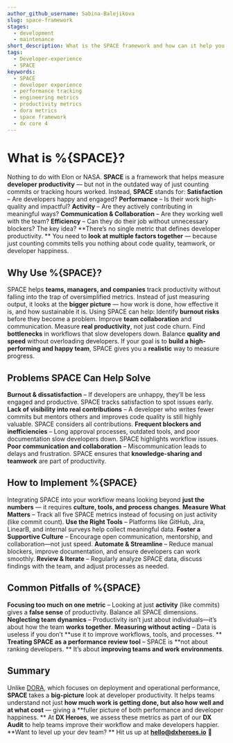 ```yaml
---
author_github_username: Sabina-Balejikova
slug: space-framework
stages:
  - development
  - maintenance
short_description: What is the SPACE framework and how can it help you with measuring developer experience.
tags:
  - Developer-experience
  - SPACE
keywords:
  - SPACE
  - developer experience
  - performance tracking
  - engineering metrics
  - productivity metrics
  - dora metrics
  - space framework
  - dx core 4
---
```

# What is %{SPACE}?
Nothing to do with Elon or NASA. **SPACE** is a framework that helps measure **developer productivity** — but not in the outdated way of just counting commits or tracking hours worked.
Instead, **SPACE** stands for:
**Satisfaction** – Are developers happy and engaged?
**Performance** – Is their work high-quality and impactful?
**Activity** – Are they actively contributing in meaningful ways?
**Communication & Collaboration** – Are they working well with the team?
**Efficiency** – Can they do their job without unnecessary blockers?
The key idea? **There’s no single metric that defines developer productivity. ** You need to **look at multiple factors together** — because just counting commits tells you nothing about code quality, teamwork, or developer happiness.

## Why Use %{SPACE}?
SPACE helps **teams, managers, and companies** track productivity without falling into the trap of oversimplified metrics. Instead of just measuring output, it looks at the **bigger picture** — how work is done, how effective it is, and how sustainable it is.
Using SPACE can help:
Identify **burnout risks** before they become a problem.
Improve **team collaboration** and communication.
Measure **real productivity**, not just code churn.
Find **bottlenecks** in workflows that slow developers down.
Balance **quality and speed** without overloading developers.
If your goal is to **build a high-performing and happy team**, SPACE gives you a **realistic** way to measure progress.
## Problems SPACE Can Help Solve
**Burnout & dissatisfaction** – If developers are unhappy, they’ll be less engaged and productive. SPACE tracks satisfaction to spot issues early.
**Lack of visibility into real contributions** – A developer who writes fewer commits but mentors others and improves code quality is still highly valuable. SPACE considers all contributions.
**Frequent blockers and inefficiencies** – Long approval processes, outdated tools, and poor documentation slow developers down. SPACE highlights workflow issues.
**Poor communication and collaboration** – Miscommunication leads to delays and frustration. SPACE ensures that **knowledge-sharing and teamwork** are part of productivity.

## How to Implement %{SPACE}
Integrating SPACE into your workflow means looking beyond **just the numbers** — it requires **culture, tools, and process changes**.
**Measure What Matters** – Track all five SPACE metrics instead of focusing on just activity (like commit count).
**Use the Right Tools** – Platforms like GitHub, Jira, LinearB, and internal surveys help collect meaningful data.
**Foster a Supportive Culture** – Encourage open communication, mentorship, and collaboration—not just speed.
**Automate & Streamline** – Reduce manual blockers, improve documentation, and ensure developers can work smoothly.
**Review & Iterate** – Regularly analyze SPACE data, discuss findings with the team, and adjust processes as needed.

## Common Pitfalls of %{SPACE}
**Focusing too much on one metric** – Looking at just **activity** (like commits) gives a **false sense** of productivity. Balance all SPACE dimensions.
**Neglecting team dynamics** – Productivity isn’t just about individuals—it’s about how the team **works together**.
**Measuring without acting** – Data is useless if you don’t **use it to improve workflows, tools, and processes. **
**Treating SPACE as a performance review tool** – SPACE is **not about ranking developers. ** It’s about **improving teams and work environments**.

## Summary
Unlike [DORA](/practices/dora), which focuses on deployment and operational performance, **SPACE** takes a **big-picture** look at developer productivity. It helps teams understand not just **how much work is getting done, but also how well and at what cost** — giving a **fuller picture of both performance and developer happiness. **
At **DX Heroes**, we assess these metrics as part of our **DX Audit** to help teams improve their workflow and make developers happier. **Want to level up your dev team? ** Hit us up at **hello@dxheroes.io** 🚀